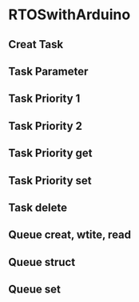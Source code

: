 # RTOSwithArduino

## Creat Task

## Task Parameter

## Task Priority 1

## Task Priority 2

## Task Priority get

## Task Priority set

## Task delete

## Queue creat, wtite, read

## Queue struct

## Queue set